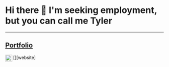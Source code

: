 # Hi there 👋 I'm seeking employment, but you can call me Tyler

___

## [Portfolio](https://tylersportfolio.netlify.app/)

[<img align="left" alt="codeSTACKr.com" width="22px" src="https://raw.githubusercontent.com/iconic/open-iconic/master/svg/LinkedIn.svg" />][website]

<!--
**tkmoney11/tkmoney11** is a ✨ _special_ ✨ repository because its `README.md` (this file) appears on your GitHub profile.

Here are some ideas to get you started:

- 🔭 I’m currently working on ...
- 🌱 I’m currently learning ...
- 👯 I’m looking to collaborate on ...
- 🤔 I’m looking for help with ...
- 💬 Ask me about ...
- 📫 How to reach me: ...
- 😄 Pronouns: ...
- ⚡ Fun fact: ...
-->
